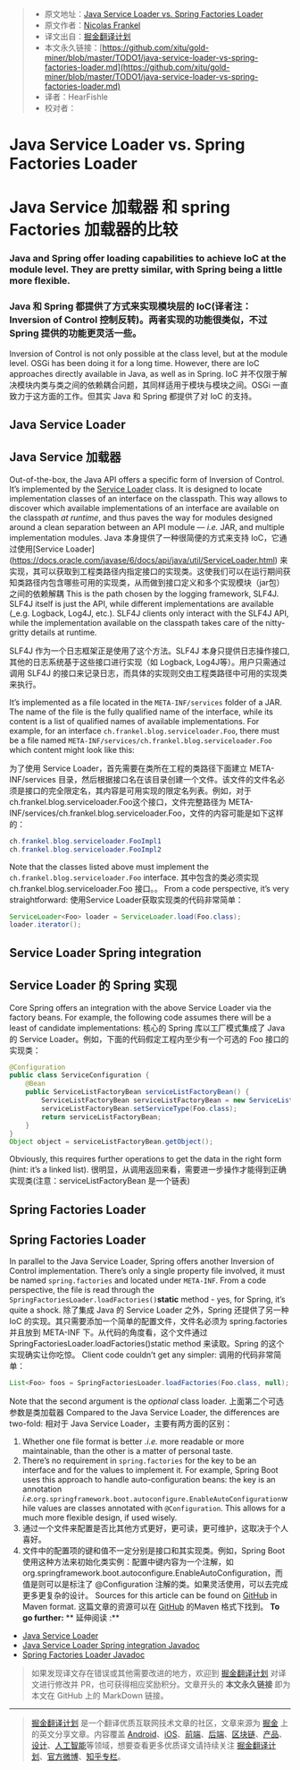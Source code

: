> * 原文地址：[Java Service Loader vs. Spring Factories Loader](https://dzone.com/articles/java-service-loader-vs-spring-factories-loader)
> * 原文作者：[Nicolas Frankel](https://dzone.com/users/293758/nfrankel.html)
> * 译文出自：[掘金翻译计划](https://github.com/xitu/gold-miner)
> * 本文永久链接：[https://github.com/xitu/gold-miner/blob/master/TODO1/java-service-loader-vs-spring-factories-loader.md](https://github.com/xitu/gold-miner/blob/master/TODO1/java-service-loader-vs-spring-factories-loader.md)
> * 译者：HearFishle
> * 校对者：

# Java Service Loader vs. Spring Factories Loader
# Java Service 加载器 和 spring Factories 加载器的比较
### Java and Spring offer loading capabilities to achieve IoC at the module level. They are pretty similar, with Spring being a little more flexible.
### Java 和 Spring 都提供了方式来实现模块层的 IoC(译者注：Inversion of Control 控制反转)。两者实现的功能很类似，不过 Spring 提供的功能更灵活一些。
Inversion of Control is not only possible at the class level, but at the module level. OSGi has been doing it for a long time. However, there are IoC approaches directly available in Java, as well as in Spring.
IoC 并不仅限于解决模块内类与类之间的依赖耦合问题，其同样适用于模块与模块之间。OSGi 一直致力于这方面的工作。但其实 Java 和 Spring 都提供了对 IoC 的支持。
## Java Service Loader
## Java Service 加载器
Out-of-the-box, the Java API offers a specific form of Inversion of Control. It’s implemented by the [Service Loader](https://docs.oracle.com/javase/6/docs/api/java/util/ServiceLoader.html) class. It is designed to locate implementation classes of an interface on the classpath. This way allows to discover which available implementations of an interface are available on the classpath _at runtime_, and thus paves the way for modules designed around a clean separation between an API module — _i.e._ JAR, and multiple implementation modules.
Java 本身提供了一种很简便的方式来支持 IoC，它通过使用[Service Loader] (https://docs.oracle.com/javase/6/docs/api/java/util/ServiceLoader.html) 来实现，其可以获取到工程类路径内指定接口的实现类。这使我们可以在运行期间获知类路径内包含哪些可用的实现类，从而做到接口定义和多个实现模块（jar包）之间的依赖解耦
This is the path chosen by the logging framework, SLF4J. SLF4J itself is just the API, while different implementations are available (_e.g. Logback, Log4J, etc.). SLF4J clients only interact with the SLF4J API, while the implementation available on the classpath takes care of the nitty-gritty details at runtime.

SLF4J 作为一个日志框架正是使用了这个方法。SLF4J 本身只提供日志操作接口,其他的日志系统基于这些接口进行实现（如 Logback, Log4J等）。用户只需通过调用 SLF4J 的接口来记录日志，而具体的实现则交由工程类路径中可用的实现类来执行。

It’s implemented as a file located in the `META-INF/services` folder of a JAR. The name of the file is the fully qualified name of the interface, while its content is a list of qualified names of available implementations. For example, for an interface `ch.frankel.blog.serviceloader.Foo`, there must be a file named `META-INF/services/ch.frankel.blog.serviceloader.Foo` which content might look like this:

为了使用 Service Loader，首先需要在类所在工程的类路径下面建立 META-INF/services 目录，然后根据接口名在该目录创建一个文件。该文件的文件名必须是接口的完全限定名，其内容是可用实现的限定名列表。例如，对于 ch.frankel.blog.serviceloader.Foo这个接口，文件完整路径为 META-INF/services/ch.frankel.blog.serviceloader.Foo，文件的内容可能是如下这样的：

``` java
ch.frankel.blog.serviceloader.FooImpl1
ch.frankel.blog.serviceloader.FooImpl2
```

Note that the classes listed above must implement the `ch.frankel.blog.serviceloader.Foo` interface.
其中包含的类必须实现 ch.frankel.blog.serviceloader.Foo 接口。。
From a code perspective, it’s very straightforward:
使用Service Loader获取实现类的代码非常简单：
``` java
ServiceLoader<Foo> loader = ServiceLoader.load(Foo.class);
loader.iterator();
```

## Service Loader Spring integration
## Service Loader 的 Spring 实现
Core Spring offers an integration with the above Service Loader via the factory beans. For example, the following code assumes there will be a least of candidate implementations:
核心的 Spring 库以工厂模式集成了 Java 的 Service Loader。例如，下面的代码假定工程内至少有一个可选的 Foo 接口的实现类：
``` java
@Configuration
public class ServiceConfiguration {
    @Bean
    public ServiceListFactoryBean serviceListFactoryBean() {
        ServiceListFactoryBean serviceListFactoryBean = new ServiceListFactoryBean();
        serviceListFactoryBean.setServiceType(Foo.class);
        return serviceListFactoryBean;
    }
}
Object object = serviceListFactoryBean.getObject();
```

Obviously, this requires further operations to get the data in the right form (hint: it’s a linked list).
很明显，从调用返回来看，需要进一步操作才能得到正确实现类(注意：serviceListFactoryBean 是一个链表)
## Spring Factories Loader
## Spring Factories Loader
In parallel to the Java Service Loader, Spring offers another Inversion of Control implementation. There’s only a single property file involved, it must be named `spring.factories` and located under `META-INF`. From a code perspective, the file is read through the `SpringFactoriesLoader.loadFactories()`**static** method - yes, for Spring, it’s quite a shock.
除了集成 Java 的 Service Loader 之外，Spring 还提供了另一种 IoC 的实现。其只需要添加一个简单的配置文件，文件名必须为 spring.factories 并且放到 META-INF 下。从代码的角度看，这个文件通过 SpringFactoriesLoader.loadFactories()static method 来读取。Spring 的这个实现确实让你吃惊。
Client code couldn’t get any simpler:
调用的代码非常简单：
``` java
List<Foo> foos = SpringFactoriesLoader.loadFactories(Foo.class, null);
```

Note that the second argument is the _optional_ class loader.
上面第二个可选参数是类加载器
Compared to the Java Service Loader, the differences are two-fold:
相对于 Java Service Loader，主要有两方面的区别：
1.  Whether one file format is better _.i.e._ more readable or more maintainable, than the other is a matter of personal taste.
2.  There’s no requirement in `spring.factories` for the key to be an interface and for the values to implement it. For example, Spring Boot uses this approach to handle auto-configuration beans: the key is an annotation _i.e._`org.springframework.boot.autoconfigure.EnableAutoConfiguration`while values are classes annotated with `@Configuration`. This allows for a much more flexible design, if used wisely.
1. 通过一个文件来配置是否比其他方式更好，更可读，更可维护，这取决于个人喜好。
2. 文件中的配置项的键和值不一定分别是接口和其实现类。例如，Spring Boot 使用这种方法来初始化类实例：配置中键内容为一个注解，如 org.springframework.boot.autoconfigure.EnableAutoConfiguration，而值是则可以是标注了 @Configuration 注解的类。如果灵活使用，可以去完成更多更复杂的设计。
Sources for this article can be found on [GitHub](https://github.com/nfrankel/serviceloader) in Maven format.
这篇文章的资源可以在 [GitHub](https://github.com/nfrankel/serviceloader) 的Maven 格式下找到。
**To go further:**
** 延伸阅读 :**
*   [Java Service Loader](https://docs.oracle.com/javase/tutorial/ext/basics/spi.html)
*   [Java Service Loader Spring integration Javadoc](http://docs.spring.io/spring/docs/current/javadoc-api/org/springframework/beans/factory/serviceloader/package-summary.html)
*   [Spring Factories Loader Javadoc](http://docs.spring.io/spring-framework/docs/current/javadoc-api/org/springframework/core/io/support/SpringFactoriesLoader.html)

> 如果发现译文存在错误或其他需要改进的地方，欢迎到 [掘金翻译计划](https://github.com/xitu/gold-miner) 对译文进行修改并 PR，也可获得相应奖励积分。文章开头的 **本文永久链接** 即为本文在 GitHub 上的 MarkDown 链接。

---

> [掘金翻译计划](https://github.com/xitu/gold-miner) 是一个翻译优质互联网技术文章的社区，文章来源为 [掘金](https://juejin.im) 上的英文分享文章。内容覆盖 [Android](https://github.com/xitu/gold-miner#android)、[iOS](https://github.com/xitu/gold-miner#ios)、[前端](https://github.com/xitu/gold-miner#前端)、[后端](https://github.com/xitu/gold-miner#后端)、[区块链](https://github.com/xitu/gold-miner#区块链)、[产品](https://github.com/xitu/gold-miner#产品)、[设计](https://github.com/xitu/gold-miner#设计)、[人工智能](https://github.com/xitu/gold-miner#人工智能)等领域，想要查看更多优质译文请持续关注 [掘金翻译计划](https://github.com/xitu/gold-miner)、[官方微博](http://weibo.com/juejinfanyi)、[知乎专栏](https://zhuanlan.zhihu.com/juejinfanyi)。
